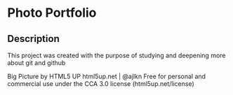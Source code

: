 # Photo Portfolio

## Description
This project was created with the purpose of studying and deepening more about git and github


Big Picture by HTML5 UP
html5up.net | @ajlkn
Free for personal and commercial use under the CCA 3.0 license (html5up.net/license)
